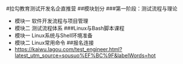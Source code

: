#拉勾教育测试开发名企直推营
##模块划分
###第一阶段：测试流程与理论
 - 模块一 软件开发流程与项目管理
 - 模块二 测试流程体系
###Linux与Bash脚本课程
 - 模块一 Linux系统与Shell环境准备
 - 模块二 Linux常用命令
 ##报名连接
 - https://kaiwu.lagou.com/test_engineer.html?latest_utm_source=sousuo%EF%BC%9F&labelWords=hot



